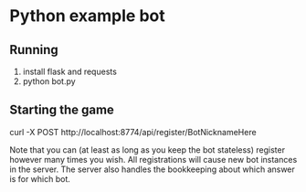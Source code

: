 # Python example bot

## Running

1. install flask and requests
2. python bot.py

## Starting the game

curl -X POST http://localhost:8774/api/register/BotNicknameHere

Note that you can (at least as long as you keep the bot stateless)
register however many times you wish.  All registrations will cause new
bot instances in the server.  The server also handles the bookkeeping
about which answer is for which bot.

